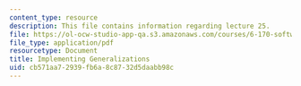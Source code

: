 ```yaml
---
content_type: resource
description: This file contains information regarding lecture 25.
file: https://ol-ocw-studio-app-qa.s3.amazonaws.com/courses/6-170-software-studio-spring-2013/cb571aa72939fb6a8c8732d5daabb98c_MIT6_170S13_25-imp-gen.pdf
file_type: application/pdf
resourcetype: Document
title: Implementing Generalizations
uid: cb571aa7-2939-fb6a-8c87-32d5daabb98c
---
```

